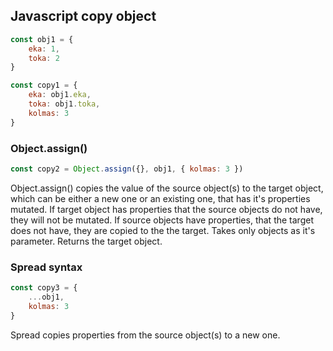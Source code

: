 ## Javascript copy object

```js
const obj1 = {
    eka: 1,
    toka: 2
}
```
```js
const copy1 = {
    eka: obj1.eka,
    toka: obj1.toka,
    kolmas: 3
}
```
### Object.assign()
```js
const copy2 = Object.assign({}, obj1, { kolmas: 3 })
```
Object.assign() copies the value of the source object(s) to the target object, which can be either a new one or an existing one, that has it's properties mutated. If target object has properties that the source objects do not have, they will not be mutated. If source objects have properties, that the target does not have, they are copied to the the target. Takes only objects as it's parameter. Returns the target object.

### Spread syntax
```js
const copy3 = {
    ...obj1,
    kolmas: 3
}
```
Spread copies properties from the source object(s) to a new one.